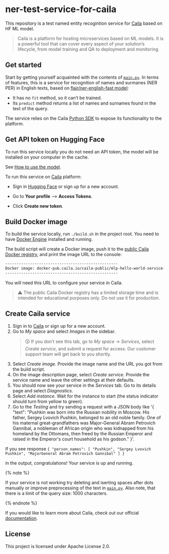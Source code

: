 # ner-test-service-for-caila

This repository is a test named entity recogintion service for [Caila](https://app.caila.io/) based on HF ML model.

> Caila is a platform for hosting microservices based on ML models.
> It is a powerful tool that can cover every aspect of your solution’s lifecycle, from model training and QA to deployment and monitoring.

## Get started

Start by getting yourself acquainted with the contents of [`main.py`](./src/main.py).
In terms of features, this is a service for recognition of names and surmanes (NER PER) in English texts, based on [flair/ner-english-fast model](https://huggingface.co/flair/ner-english-fast):

- It has no `fit` method, so it can’t be trained.
- Its `predict` method returns a list of names and surnames found in the text of the query.

The service relies on the Caila [Python SDK](https://github.com/just-ai/mlp-python-sdk) to expose its functionality to the platform.

## Get API token on Hugging Face

To run this service locally you do not need an API token, the model will be installed on your computer in the cache.

See [How to use the model](https://huggingface.co/flair/ner-english-fast/blob/main/README.md#demo-how-to-use-in-flair).

To run this service on [Caila](https://app.caila.io/) platform:

- Sign in [Hugging Face](https://huggingface.co/) or sign up for a new account.
  
- Go to **Your profile** --> **Access Tokens**.

- Click **Create new token**.

## Build Docker image

To build the service locally, run `./build.sh` in the project root.
You need to have [Docker Engine](https://docs.docker.com/engine/install/) installed and running.

The build script will create a Docker image, push it to the [public Caila Docker registry](https://docker-pub.caila.io/), and print the image URL to the console:

```txt
--------------------------------------------------
Docker image: docker-pub.caila.io/caila-public/mlp-hello-world-service-xxxxxxxxxxxxxxxx:main
--------------------------------------------------
```

You will need this URL to configure your service in Caila.

> ⚠ The public Caila Docker registry has a limited storage time and is intended for educational purposes only.
> Do not use it for production.

## Create Caila service

1. Sign in to [Caila](https://app.caila.io/) or sign up for a new account.
2. Go to *My space* and select *Images* in the sidebar.
    > 🛈 If you don’t see this tab, go to *My space* → *Services*, select *Create service*, and submit a request for access.
    > Our customer support team will get back to you shortly.
3. Select *Create image*. Provide the image name and the URL you got from the build script.
4. On the image description page, select *Create service*. Provide the service name and leave the other settings at their defaults.
5. You should now see your service in the *Services* tab. Go to its details page and select *Diagnostics*.
6. Select *Add instance*. Wait for the instance to start (the status indicator should turn from yellow to green).
7. Go to the *Testing* and try sending a request with a JSON body like 
'{
  "text": "Pushkin was born into the Russian nobility in Moscow. His father, Sergey Lvovich Pushkin, belonged to an old noble family. One of his maternal great-grandfathers was Major-General Abram Petrovich Gannibal, a nobleman of African origin who was kidnapped from his homeland by the Ottomans, then freed by the Russian Emperor and raised in the Emperor's court household as his godson."
}'.

If you see response
`{
  "person_names": [
    "Pushkin",
    "Sergey Lvovich Pushkin",
    "MajorGeneral Abram Petrovich Gannibal"
  ]
}` 

in the output, congratulations!
Your service is up and running.

{% note %}

If your service is not working try deleting and iserting spaces after dots manually or improve preprocessing of the text in [`main.py`](./src/main.py).
Also note, that there is a limit of the query size: 1000 characters.

{% endnote %}

If you would like to learn more about Caila, check out our official [documentation](https://docs.caila.io/).

## License

This project is licensed under Apache License 2.0.
